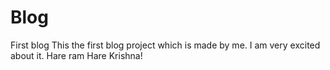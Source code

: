 # Blog

First blog
This the first blog project which is made by me.
I am very excited about it.
Hare ram Hare Krishna!

